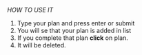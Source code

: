 *HOW TO USE IT*

1. Type your plan and press enter or submit <br>
2. You will se that your plan is added in list<br>
3. If you complete that plan **click** on plan.<br>
4. It will be deleted.
